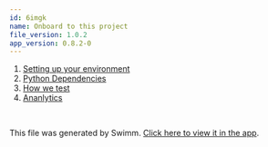 ```yaml
---
id: 6imgk
name: Onboard to this project
file_version: 1.0.2
app_version: 0.8.2-0
---
```


<!-- Steps - Do not remove this comment -->
1. [Setting up your environment](setting-up-your-environment.ncu19.sw.md)
2. [Python Dependencies](python-dependencies.opzh6.sw.md)
3. [How we test](how-we-test.91kw1.pl.sw.md)
4. [Ananlytics](ananlytics.2acnz.sw.md)


<br/>

This file was generated by Swimm. [Click here to view it in the app](https://app.swimm.io/repos/Z2l0aHViJTNBJTNBc2VudHJ5JTNBJTNBc3dpbW1pbw==/docs/6imgk).